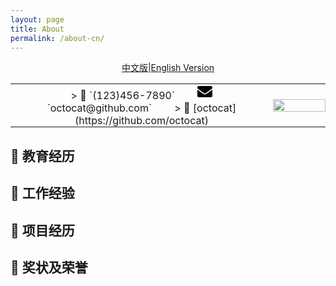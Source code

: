 ```yaml
---
layout: page
title: About
permalink: /about-cn/
---
```


<div align="center">

[中文版](./about-cn.md)|[English Version](./about.md)

</div>


<div align="center">
  <table style="border: none; background-color: transparent;">
    <tr align="center">
      <td style="width: 50%; border: none; padding: 0.01; background-color: transparent; vertical-align: middle;">
        > <span class="icon">&#xe60f;</span> `(123)456-7890`&emsp;&emsp; 
         <a class="icon-8 email" title="Email">
      <svg width="24px" height="24px" viewBox="0 0 512 512"><path d="M502.3 190.8c3.9-3.1 9.7-.2 9.7 4.7V400c0 26.5-21.5 48-48 48H48c-26.5 0-48-21.5-48-48V195.6c0-5 5.7-7.8 9.7-4.7 22.4 17.4 52.1 39.5 154.1 113.6 21.1 15.4 56.7 47.8 92.2 47.6 35.7.3 72-32.8 92.3-47.6 102-74.1 131.6-96.3 154-113.7zM256 320c23.2.4 56.6-29.2 73.4-41.4 132.7-96.3 142.8-104.7 173.4-128.7 5.8-4.5 9.2-11.5 9.2-18.9v-19c0-26.5-21.5-48-48-48H48C21.5 64 0 85.5 0 112v19c0 7.4 3.4 14.3 9.2 18.9 30.6 23.9 40.7 32.4 173.4 128.7 16.8 12.2 50.2 41.8 73.4 41.4z"/></svg>
    </a> `octocat@github.com`&emsp;&emsp;
        > <span class="icon">&#xe600;</span> [octocat](https://github.com/octocat)
      </td>
      <td style="width: 10%; border: none; padding: 0.01; background-color: transparent; vertical-align: right;">
        <img src="https://kwanwaipang.github.io/Poster_files/Image/Guan_Weipeng.jpg" width="100%" />
      </td>
    </tr>
  </table>
  <figcaption>
  </figcaption>
</div>


## &#xe80c; 教育经历


## &#xe618; 工作经验


## &#xe635; 项目经历


## &#xecfa; 奖状及荣誉